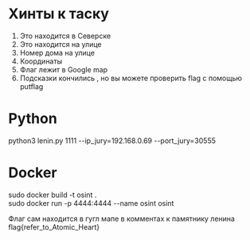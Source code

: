 # Хинты  к таску
1) Это находится в Северске
2) Это находится на улице
3) Номер дома на улице
4) Координаты
5) Флаг лежит в Google map
6) Подсказки кончились , но вы можете проверить flag c помощью putflag
# Python
python3 lenin.py 1111 --ip_jury=192.168.0.69 --port_jury=30555

# Docker
sudo docker build -t osint . <br/>
sudo docker run -p 4444:4444  --name osint osint <br/>


Флаг сам находится в гугл мапе в комментах к памятнику ленина
flag{refer_to_Atomic_Heart}
